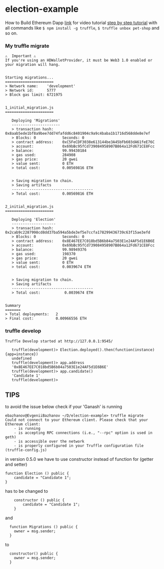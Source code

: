 # election-example
How to Build Ethereum Dapp
[link](https://www.youtube.com/watch?v=3681ZYbDSSk&feature=youtu.be) for video tutorial
[step by step tutorial](http://www.dappuniversity.com/articles/the-ultimate-ethereum-dapp-tutorial)
with all commands like `$ npm install -g truffle`, `$ truffle unbox pet-shop` and so on.


### My truffle migrate

```ebazhanov@EvgeniiBazhanov ~/D/election-example> truffle migrate
⚠️  Important ⚠️
If you're using an HDWalletProvider, it must be Web3 1.0 enabled or your migration will hang.


Starting migrations...
======================
> Network name:    'development'
> Network id:      5777
> Block gas limit: 6721975


1_initial_migration.js
======================

   Deploying 'Migrations'
   ----------------------
   > transaction hash:    0x8aab5ede1bf8a9bee7dd74fafdd6c8401904c9a9c4baba1b1716d568dde8e7ef
   > Blocks: 0            Seconds: 0
   > contract address:    0xC5FeCDF3038e613144be3A45bFb603dA61feE76C
   > account:             0x69bBc95fCd739084958907B864a12Fd671CE8Fcc
   > balance:             99.99430184
   > gas used:            284908
   > gas price:           20 gwei
   > value sent:          0 ETH
   > total cost:          0.00569816 ETH


   > Saving migration to chain.
   > Saving artifacts
   -------------------------------------
   > Total cost:          0.00569816 ETH


2_initial_migration.js
======================

   Deploying 'Election'
   --------------------
   > transaction hash:    0x2cab9c2287998cd8dd37ba594a5bde3ef5e7ccfa178299436739c63f15ae3efd
   > Blocks: 0            Seconds: 0
   > contract address:    0x8E467EE7C018bd5B6b84a7503E1e24AF5d1E6B6E
   > account:             0x69bBc95fCd739084958907B864a12Fd671CE8Fcc
   > balance:             99.98949376
   > gas used:            198370
   > gas price:           20 gwei
   > value sent:          0 ETH
   > total cost:          0.0039674 ETH


   > Saving migration to chain.
   > Saving artifacts
   -------------------------------------
   > Total cost:           0.0039674 ETH


Summary
=======
> Total deployments:   2
> Final cost:          0.00966556 ETH
```

### truffle develop

```ebazhanov@EvgeniiBazhanov ~/D/election-example> truffle develop
Truffle Develop started at http://127.0.0.1:9545/
```

```ebazhanov@EvgeniiBazhanov ~/D/election-example> truffle console
   truffle(development)> Election.deployed().then(function(instance) {app=instance})
   undefined
   truffle(development)> app.address
   '0x8E467EE7C018bd5B6b84a7503E1e24AF5d1E6B6E'
   truffle(development)> app.candidate()
   'Candidate 1'
   truffle(development)>
   ```

## TIPS

to avoid the issue below check if your 'Ganash' is running

```
ebazhanov@EvgeniiBazhanov ~/D/election-example> truffle migrate
Could not connect to your Ethereum client. Please check that your Ethereum client:
    - is running
    - is accepting RPC connections (i.e., "--rpc" option is used in geth)
    - is accessible over the network
    - is properly configured in your Truffle configuration file (truffle-config.js)
```

in version 0.5.0 we have to use constructor instead of function for (getter and setter)

```
function Election () public {
    candidate = "Candidate 1";
}
```
has to be changed to 

```
    constructor () public {
        candidate = "Candidate 1";
    }
```
and 

```
  function Migrations () public {
    owner = msg.sender;
  }
```
to 

```
  constructor() public {
    owner = msg.sender;
  }
```